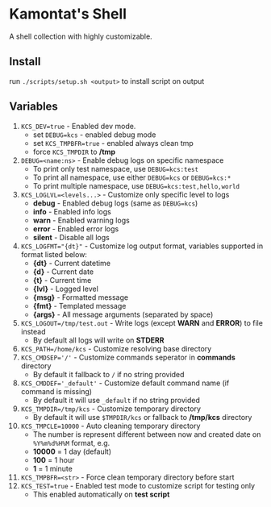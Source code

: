 # Kamontat's Shell

A shell collection with highly customizable.

## Install

run `./scripts/setup.sh <output>` to install script on output

## Variables

1. `KCS_DEV=true` - Enabled dev mode.
    - set `DEBUG=kcs` - enabled debug mode
    - set `KCS_TMPBFR=true` - enabled always clean tmp
    - force `KCS_TMPDIR` to **/tmp**
2. `DEBUG=<name:ns>` - Enable debug logs on specific namespace
    - To print only test namespace, use `DEBUG=kcs:test`
    - To print all namespace, use either `DEBUG=kcs` or `DEBUG=kcs:*`
    - To print multiple namespace, use `DEBUG=kcs:test,hello,world`
3. `KCS_LOGLVL=<levels...>` - Customize only specific level to logs
    - **debug** - Enabled debug logs (same as `DEBUG=kcs`)
    - **info** - Enabled info logs
    - **warn** - Enabled warning logs
    - **error** - Enabled error logs
    - **silent** - Disable all logs
4. `KCS_LOGFMT="{dt}"` - Customize log output format, variables supported in format listed below:
    - **{dt}** - Current datetime
    - **{d}** - Current date
    - **{t}** - Current time
    - **{lvl}** - Logged level
    - **{msg}** - Formatted message
    - **{fmt}** - Templated message
    - **{args}** - All message arguments (separated by space)
5. `KCS_LOGOUT=/tmp/test.out` - Write logs (except **WARN** and **ERROR**) to file instead
    - By default all logs will write on **STDERR**
6. `KCS_PATH=/home/kcs` - Customize resolving base directory
7. `KCS_CMDSEP='/'` - Customize commands seperator in **commands** directory
    - By default it fallback to `/` if no string provided
8. `KCS_CMDDEF='_default'` - Customize default command name (if command is missing)
    - By default it will use `_default` if no string provided
9. `KCS_TMPDIR=/tmp/kcs` - Customize temporary directory
    - By default it will use `$TMPDIR/kcs` or fallback to **/tmp/kcs** directory
10. `KCS_TMPCLE=10000` - Auto cleaning temporary directory
    - The number is represent different between now and created date on `%Y%m%d%H%M` format, e.g.
    - **10000** = 1 day (default)
    - **100** = 1 hour
    - **1** = 1 minute
11. `KCS_TMPBFR=<str>` - Force clean temporary directory before start
12. `KCS_TEST=true` - Enabled test mode to customize script for testing only
    - This enabled automatically on **test script**
